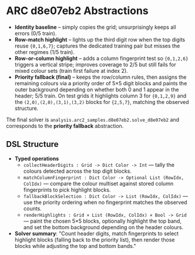 # ARC d8e07eb2 Abstractions

- **Identity baseline** – simply copies the grid; unsurprisingly keeps all errors (0/5 train).
- **Row-match highlight** – lights up the third digit row when the top digits reuse `{0,1,6,7}`; captures the dedicated training pair but misses the other regimes (1/5 train).
- **Row-or-column highlight** – adds a column fingerprint test so `{0,1,2,6}` triggers a vertical stripe; improves coverage to 2/5 but still fails for mixed colour sets (train first failure at index 2).
- **Priority fallback (final)** – keeps the row/column rules, then assigns the remaining colours via a priority order of 5×5 digit blocks and paints the outer background depending on whether both 0 and 1 appear in the header; 5/5 train. On test grids it highlights column 3 for `{0,1,2,9}` and the `(2,0),(2,0),(3,1),(3,2)` blocks for `{2,5,7}`, matching the observed structure.

The final solver is `analysis.arc2_samples.d8e07eb2.solve_d8e07eb2` and corresponds to the **priority fallback** abstraction.

## DSL Structure
- **Typed operations**
  - `collectHeaderDigits : Grid -> Dict Color -> Int` — tally the colours detected across the top digit blocks.
  - `matchColumnFingerprint : Dict Color -> Optional List (RowIdx, ColIdx)` — compare the colour multiset against stored column fingerprints to pick highlight blocks.
  - `fallbackBlockSelection : Dict Color -> List (RowIdx, ColIdx)` — use the priority ordering when no fingerprint matches the observed counts.
  - `renderHighlights : Grid × List (RowIdx, ColIdx) × Bool -> Grid` — paint the chosen 5×5 blocks, optionally highlight the top band, and set the bottom background depending on the header colours.
- **Solver summary**: "Count header digits, match fingerprints to select highlight blocks (falling back to the priority list), then render those blocks while adjusting the top and bottom bands."
